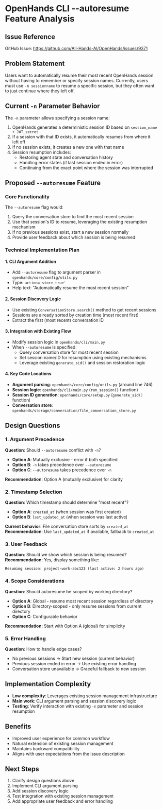 # OpenHands CLI --autoresume Feature Analysis

## Issue Reference
GitHub Issue: https://github.com/All-Hands-AI/OpenHands/issues/9371

## Problem Statement
Users want to automatically resume their most recent OpenHands session without having to remember or specify session names. Currently, users must use `-n sessionname` to resume a specific session, but they often want to just continue where they left off.

## Current `-n` Parameter Behavior

The `-n` parameter allows specifying a session name:
1. OpenHands generates a deterministic session ID based on `session_name + JWT_secret`
2. If a session with that ID exists, it automatically resumes from where it left off
3. If no session exists, it creates a new one with that name
4. Session resumption includes:
   - Restoring agent state and conversation history
   - Handling error states (if last session ended in error)
   - Continuing from the exact point where the session was interrupted

## Proposed `--autoresume` Feature

### Core Functionality
The `--autoresume` flag would:
1. Query the conversation store to find the most recent session
2. Use that session's ID to resume, leveraging the existing resumption mechanism
3. If no previous sessions exist, start a new session normally
4. Provide user feedback about which session is being resumed

### Technical Implementation Plan

#### 1. CLI Argument Addition
- Add `--autoresume` flag to argument parser in `openhands/core/config/utils.py`
- Type: `action='store_true'`
- Help text: "Automatically resume the most recent session"

#### 2. Session Discovery Logic
- Use existing `ConversationStore.search()` method to get recent sessions
- Sessions are already sorted by creation time (most recent first)
- Extract the first (most recent) conversation ID

#### 3. Integration with Existing Flow
- Modify session logic in `openhands/cli/main.py`
- When `--autoresume` is specified:
  - Query conversation store for most recent session
  - Set session name/ID for resumption using existing mechanisms
  - Leverage existing `generate_sid()` and session restoration logic

#### 4. Key Code Locations
- **Argument parsing**: `openhands/core/config/utils.py` (around line 746)
- **Session logic**: `openhands/cli/main.py` (`run_session()` function)
- **Session ID generation**: `openhands/core/setup.py` (`generate_sid()` function)
- **Conversation store**: `openhands/storage/conversation/file_conversation_store.py`

## Design Questions

### 1. Argument Precedence
**Question**: Should `--autoresume` conflict with `-n`?
- **Option A**: Mutually exclusive - error if both specified
- **Option B**: `-n` takes precedence over `--autoresume`
- **Option C**: `--autoresume` takes precedence over `-n`

**Recommendation**: Option A (mutually exclusive) for clarity

### 2. Timestamp Selection
**Question**: Which timestamp should determine "most recent"?
- **Option A**: `created_at` (when session was first created)
- **Option B**: `last_updated_at` (when session was last active)

**Current behavior**: File conversation store sorts by `created_at`
**Recommendation**: Use `last_updated_at` if available, fallback to `created_at`

### 3. User Feedback
**Question**: Should we show which session is being resumed?
**Recommendation**: Yes, display something like:
```
Resuming session: project-work-abc123 (last active: 2 hours ago)
```

### 4. Scope Considerations
**Question**: Should autoresume be scoped by working directory?
- **Option A**: Global - resume most recent session regardless of directory
- **Option B**: Directory-scoped - only resume sessions from current directory
- **Option C**: Configurable behavior

**Recommendation**: Start with Option A (global) for simplicity

### 5. Error Handling
**Question**: How to handle edge cases?
- No previous sessions → Start new session (current behavior)
- Previous session ended in error → Use existing error handling
- Conversation store unavailable → Graceful fallback to new session

## Implementation Complexity
- **Low complexity**: Leverages existing session management infrastructure
- **Main work**: CLI argument parsing and session discovery logic
- **Testing**: Verify interaction with existing `-n` parameter and session resumption

## Benefits
- Improved user experience for common workflow
- Natural extension of existing session management
- Maintains backward compatibility
- Aligns with user expectations from the issue description

## Next Steps
1. Clarify design questions above
2. Implement CLI argument parsing
3. Add session discovery logic
4. Test integration with existing session management
5. Add appropriate user feedback and error handling
